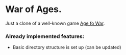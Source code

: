 # War of Ages.

Just a clone of a well-known game [Age fo War](https://igroutka.ru/flesh-igry/28216-age-of-war.html).

### Already implemented features:
* Basic directory structure is set up (can be updated)
